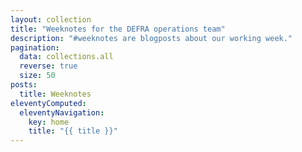 ```yaml
---
layout: collection
title: "Weeknotes for the DEFRA operations team"
description: "#weeknotes are blogposts about our working week."
pagination:
  data: collections.all
  reverse: true
  size: 50
posts:
  title: Weeknotes
eleventyComputed:
  eleventyNavigation:
    key: home
    title: "{{ title }}"
---
```


